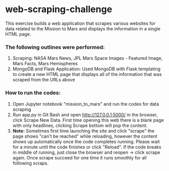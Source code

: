 # web-scraping-challenge

This exercise builds a web application that scrapes various websites for data related to the Mission to Mars and displays the information in a single HTML page.

### The following outlines were performed:

1. Scraping: NASA Mars News, JPL Mars Space Images - Featured Image, Mars Facts, Mars Hemispheres
2. MongoDB and Flask Application: Used MongoDB with Flask templating to create a new HTML page that displays all of the information that was scraped from the URLs above

### How to run the codes:
1. Open Jupyter notebook "mission_to_mars" and run the codes for data scraping
2. Run app.py in Git Bash and open http://127.0.0.1:5000/ in the browser, click Scrape New Data. First time opening this web there is a blank page with only headlines, clicking Scrape bottom will pop the content.
3. **Note:** Sometimes first time launching the site and click "scrape" the page shows "can't be reached" while reloading, however the content shows up automatically once the code completes running. Please wait for a minute until the code finishes or click "Reload". If the code breaks in middle of running, just close the browser and reopen -> click scrape again. Once scrape succeed for one time it runs smoothly for all following scraps.
